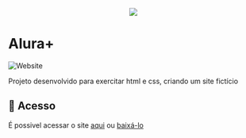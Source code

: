 <p align="center">
<img src="https://i.imgur.com/VBJRTWK.png alt="Alura Plus">
</p>
<h1>Alura+</h1>
                                                          
![Website](https://img.shields.io/website?color=a&down_color=lightgrey&down_message=offline&label=STATUS&style=flat-square&up_color=green&up_message=EM%20DESENVOLVIMENTO&url=https%3A%2F%2Fshields.io)
                                                                                   
Projeto desenvolvido para exercitar html e css, criando um site fictício

## 📁 Acesso
É possivel acessar o site <a href="https://alura-plus-1u80gt13k-lucaslkj.vercel.app/">aqui</a>
ou <a href="https://github.com/Lucas-Henrique-Barbosa/AluraPlus/archive/refs/heads/main.zip">baixá-lo</a>

